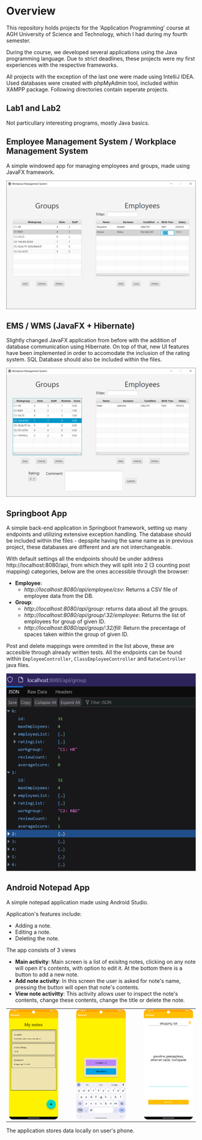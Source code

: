 # Overview
This repository holds projects for the 'Application Programming' course at AGH University of Science and Technology, which I had during my fourth semester. 

During the course, we developed several applications using the Java programming language. 
Due to strict deadlines, these projects were my first experiences with the respective frameworks. 

All projects with the exception of the last one were made using IntelliJ IDEA. 
Used databases were created with phpMyAdmin tool, included within XAMPP package. 
Following directories contain seperate projects.

## Lab1 and Lab2
Not particullary interesting programs, mostly Java basics.


## Employee Management System / Workplace Management System
A simple windowed app for managing employees and groups, made using JavaFX framework.

![Screenshot](media/EMS.png)

## EMS / WMS (JavaFX + Hibernate)
Slightly changed JavaFX application from before with the addition of database communication using Hibernate. On top of that, new UI features have been implemented in order to accomodate the inclusion of the rating system.
SQL Database should also be included within the files.

![Screenshot](media/WMS.png)

## Springboot App
A simple back-end application in Springboot framework, setting up many endpoints and utilizing extensive exception handling.
The database should be included within the files - depspite having the same name as in previous project, these databases are different and are not interchangeable.

With default settings all the endpoints should be under address http://localhost:8080/api, from which they will split into 2 (3 counting post mapping) categories, below are the ones accessible through the browser:
- **Employee**:
  - *http://localhost:8080/api/employee/csv*: Returns a CSV file of employee data from the DB.
- **Group**:
  - *http://localhost:8080/api/group*: returns data about all the groups.
  - *http://localhost:8080/api/group/:32/employee*: Returns the list of employees for group of given ID.
  - *http://localhost:8080/api/group/:32/fill*: Return the precentage of spaces taken within the group of given ID.
 
Post and delete mappings were ommited in the list above, these are accesible through already written tests. All the endpoints can be found within `EmployeeController`, `ClassEmployeeController` and `RateController` java files. 

![Example Endpoint](media/springboot.png)

## Android Notepad App 
A simple notepad application made using Android Studio. 

Application's features include:
- Adding a note.
- Editing a note.
- Deleting the note.

The app consists of 3 views
- **Main activity**: Main screen is a list of exisitng notes, clicking on any note will open it's contents, with option to edit it. At the bottom there is a button to add a new note.
- **Add note activity**: In this screen the user is asked for note's name, pressing the button will open that note's contents.
- **View note activitty**: This activity allows user to inspect the note's contents, change these contents, change the title or delete the note.

<table align="center">
  <tr>
    <td><img src="media/note1.png" alt="Main activity" width="200"/></td>
    <td style="width: 20px;"></td>
    <td><img src="media/note2.png" alt="Add note activity" width="200"/></td>
    <td style="width: 20px;"></td>
    <td><img src="media/note3.png" alt="View note activity" width="200"/></td>
  </tr>
</table>

The application stores data locally on user's phone. 
